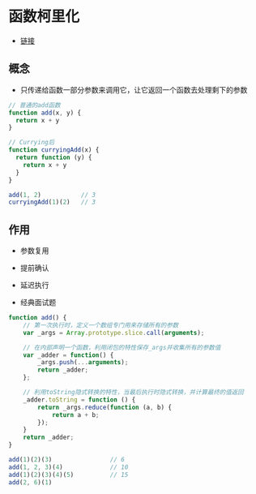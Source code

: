 # 函数柯里化

- [链接](https://www.jianshu.com/p/2975c25e4d71)

## 概念

* 只传递给函数一部分参数来调用它，让它返回一个函数去处理剩下的参数

```js
// 普通的add函数
function add(x, y) {
  return x + y
}

// Currying后
function curryingAdd(x) {
  return function (y) {
    return x + y
  }
}

add(1, 2)           // 3
curryingAdd(1)(2)   // 3
```

## 作用

- 参数复用  

- 提前确认  

- 延迟执行  

- 经典面试题

```js
function add() {
    // 第一次执行时，定义一个数组专门用来存储所有的参数
    var _args = Array.prototype.slice.call(arguments);

    // 在内部声明一个函数，利用闭包的特性保存_args并收集所有的参数值
    var _adder = function() {
        _args.push(...arguments);
        return _adder;
    };

    // 利用toString隐式转换的特性，当最后执行时隐式转换，并计算最终的值返回
    _adder.toString = function () {
        return _args.reduce(function (a, b) {
            return a + b;
        });
    }
    return _adder;
}

add(1)(2)(3)                // 6
add(1, 2, 3)(4)             // 10
add(1)(2)(3)(4)(5)          // 15
add(2, 6)(1)   
```